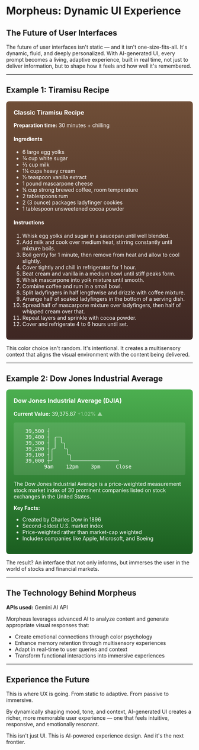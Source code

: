 # Morpheus: Dynamic UI Experience

## The Future of User Interfaces

The future of user interfaces isn't static — and it isn't one-size-fits-all. It's dynamic, fluid, and deeply personalized. With AI-generated UI, every prompt becomes a living, adaptive experience, built in real time, not just to deliver information, but to shape how it feels and how well it's remembered.

---

## Example 1: Tiramisu Recipe

<div style="background: linear-gradient(to bottom, #6f4e37, #3e2723); color: white; padding: 20px; border-radius: 8px;">
<h3 style="margin-top: 0;">Classic Tiramisu Recipe</h3>
<p><strong>Preparation time:</strong> 30 minutes + chilling</p>

<h4>Ingredients</h4>
<ul>
<li>6 large egg yolks</li>
<li>¾ cup white sugar</li>
<li>⅔ cup milk</li>
<li>1¼ cups heavy cream</li>
<li>½ teaspoon vanilla extract</li>
<li>1 pound mascarpone cheese</li>
<li>¼ cup strong brewed coffee, room temperature</li>
<li>2 tablespoons rum</li>
<li>2 (3 ounce) packages ladyfinger cookies</li>
<li>1 tablespoon unsweetened cocoa powder</li>
</ul>

<h4>Instructions</h4>
<ol>
<li>Whisk egg yolks and sugar in a saucepan until well blended.</li>
<li>Add milk and cook over medium heat, stirring constantly until mixture boils.</li>
<li>Boil gently for 1 minute, then remove from heat and allow to cool slightly.</li>
<li>Cover tightly and chill in refrigerator for 1 hour.</li>
<li>Beat cream and vanilla in a medium bowl until stiff peaks form.</li>
<li>Whisk mascarpone into yolk mixture until smooth.</li>
<li>Combine coffee and rum in a small bowl.</li>
<li>Split ladyfingers in half lengthwise and drizzle with coffee mixture.</li>
<li>Arrange half of soaked ladyfingers in the bottom of a serving dish.</li>
<li>Spread half of mascarpone mixture over ladyfingers, then half of whipped cream over that.</li>
<li>Repeat layers and sprinkle with cocoa powder.</li>
<li>Cover and refrigerate 4 to 6 hours until set.</li>
</ol>
</div>

This color choice isn't random. It's intentional. It creates a multisensory context that aligns the visual environment with the content being delivered.

---

## Example 2: Dow Jones Industrial Average

<div style="background: linear-gradient(to bottom, #4caf50, #1b5e20); color: white; padding: 20px; border-radius: 8px;">
<h3 style="margin-top: 0;">Dow Jones Industrial Average (DJIA)</h3>
<p><strong>Current Value:</strong> 39,375.87 <span style="color: #a5d6a7;">+1.02% ▲</span></p>

<div style="background: rgba(255, 255, 255, 0.1); padding: 15px; border-radius: 5px; margin: 15px 0;">
<pre style="color: white; margin: 0; font-family: monospace;">
  39,500 ┤ 
  39,400 ┤ ╭─╮
  39,300 ┤ │ ╰╮
  39,200 ┤╭╯  ╰╮
  39,100 ┤│    ╰╮
  39,000 ┼╯     ╰───────────────
        9am    12pm    3pm     Close
</pre>
</div>

<p>The Dow Jones Industrial Average is a price-weighted measurement stock market index of 30 prominent companies listed on stock exchanges in the United States.</p>

<p><strong>Key Facts:</strong></p>
<ul>
<li>Created by Charles Dow in 1896</li>
<li>Second-oldest U.S. market index</li>
<li>Price-weighted rather than market-cap weighted</li>
<li>Includes companies like Apple, Microsoft, and Boeing</li>
</ul>
</div>

The result? An interface that not only informs, but immerses the user in the world of stocks and financial markets.

---

## The Technology Behind Morpheus

**APIs used:** Gemini AI API

Morpheus leverages advanced AI to analyze content and generate appropriate visual responses that:

- Create emotional connections through color psychology
- Enhance memory retention through multisensory experiences
- Adapt in real-time to user queries and context
- Transform functional interactions into immersive experiences

---

## Experience the Future

This is where UX is going. From static to adaptive. From passive to immersive.

By dynamically shaping mood, tone, and context, AI-generated UI creates a richer, more memorable user experience — one that feels intuitive, responsive, and emotionally resonant.

This isn't just UI. This is AI-powered experience design. And it's the next frontier.
